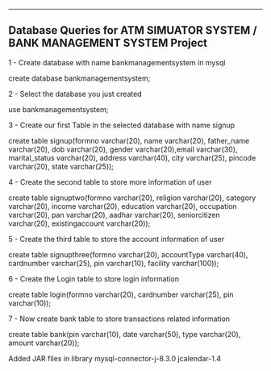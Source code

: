 ---------------------------------------------------
Database Queries for ATM SIMUATOR SYSTEM / BANK MANAGEMENT SYSTEM Project
---------------------------------------------------

1 - Create database with name bankmanagementsystem in mysql

create database bankmanagementsystem;

2 - Select the database you just created

use bankmanagementsystem;

3 - Create our first Table in the selected database with name signup

create table signup(formno varchar(20), name varchar(20), father_name varchar(20), dob varchar(20), gender varchar(20),email varchar(30), marital_status varchar(20), address varchar(40), city varchar(25), pincode varchar(20), state varchar(25));

4 - Create the second table to store more information of user

create table signuptwo(formno varchar(20), religion varchar(20), category varchar(20), income varchar(20), education varchar(20), occupation varchar(20), pan varchar(20), aadhar varchar(20), seniorcitizen varchar(20), existingaccount varchar(20));

5 - Create the third table to store the account information of user

create table signupthree(formno varchar(20), accountType varchar(40), cardnumber varchar(25), pin varchar(10), facility varchar(100)); 

6 - Create the Login table to store login information

create table login(formno varchar(20), cardnumber varchar(25), pin varchar(10));

7 - Now create bank table to store transactions related information 

create table bank(pin varchar(10), date varchar(50), type varchar(20), amount varchar(20));

Added JAR files in library mysql-connector-j-8.3.0 jcalendar-1.4
